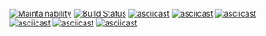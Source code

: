 [![Maintainability](https://api.codeclimate.com/v1/badges/51bec223d36b998b54dc/maintainability)](https://codeclimate.com/github/maxomato/project-lvl1-s470/maintainability)
[![Build Status](https://travis-ci.org/maxomato/project-lvl1-s470.svg?branch=master)](https://travis-ci.org/maxomato/project-lvl1-s470)
[![asciicast](https://asciinema.org/a/o7a01do0kAR1OxozqMf35Jrln.svg)](https://asciinema.org/a/o7a01do0kAR1OxozqMf35Jrln)
[![asciicast](https://asciinema.org/a/L2jCoUtYOV5wQpXIjcTswVfC6.svg)](https://asciinema.org/a/L2jCoUtYOV5wQpXIjcTswVfC6)
[![asciicast](https://asciinema.org/a/8M4OM5nzADX7J5ShU5UPnuFTP.svg)](https://asciinema.org/a/8M4OM5nzADX7J5ShU5UPnuFTP)
[![asciicast](https://asciinema.org/a/quQnBFy8UhvbaXw11XxaHkUEJ.svg)](https://asciinema.org/a/quQnBFy8UhvbaXw11XxaHkUEJ)
[![asciicast](https://asciinema.org/a/QiHxfKL3M6oHBm9oypeZmirTk.svg)](https://asciinema.org/a/QiHxfKL3M6oHBm9oypeZmirTk)
[![asciicast](https://asciinema.org/a/x4NavXbSaPxCWWLDV5K71bfQE.svg)](https://asciinema.org/a/x4NavXbSaPxCWWLDV5K71bfQE)
